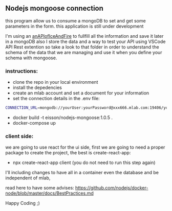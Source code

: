 ## Nodejs mongoose connection

this program allow us to consume a mongoDB to set and get some parameters in the form.
this application is still under development

I'm using an [anAPIofIceAndFire](https://www.anapioficeandfire.com/api/characters) to fullfill all the information and save it later in a mongoDB also I store the data and a way to test your API using VSCode API Rest extention so take a look to that folder in order to understand the schema of the data that we are managing and use it when you define your schema with mongoose.

### instructions:

- clone the repo in your local environment
- install the depedencies
- create an mlab account and set a document for your information
- set the connection details in the .env file:

```bash
CONNECTION_URL=mongodb://yourUser:yourPassword@xxx666.mlab.com:19406/yourDatabase
```

- docker build -t eisson/nodejs-mongoose:1.0.5 .
- docker-compose up

### client side:

we are going to use react for the ui side, first we are going to need a proper package to create the project, the best is create-react-app:

- npx create-react-app client (you do not need to run this step again)

I'll including changes to have all in a container even the database
and be independent of mlab,

read here to have some advises:
https://github.com/nodejs/docker-node/blob/master/docs/BestPractices.md

Happy Coding ;)
